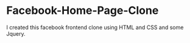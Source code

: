 # Facebook-Home-Page-Clone
I created this facebook frontend clone using HTML and CSS and some Jquery.
